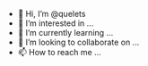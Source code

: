 - 👋 Hi, I’m @quelets
- 👀 I’m interested in ...
- 🌱 I’m currently learning ...
- 💞️ I’m looking to collaborate on ...
- 📫 How to reach me ...

<!---
quelets/quelets is a ✨ special ✨ repository because its `README.md` (this file) appears on your GitHub profile.
You can click the Preview link to take a look at your changes.
--->
